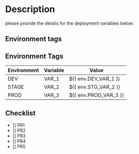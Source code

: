 # Description
please provide the details for the deployment variables below:

## Environment tags
## Environment Tags
| Environment | Variable | Value |
|-------------|----------|-------|
| DEV         | VAR_1    | ${{ env.DEV_VAR_1 }} |
| STAGE       | VAR_2    | ${{ env.STG_VAR_2 }} |
| PROD        | VAR_3    | ${{ env.PROD_VAR_3 }} |



## Checklist
- [] PR1
- [] PR2
- [] PR3
- [] PR4
- [] PR5

